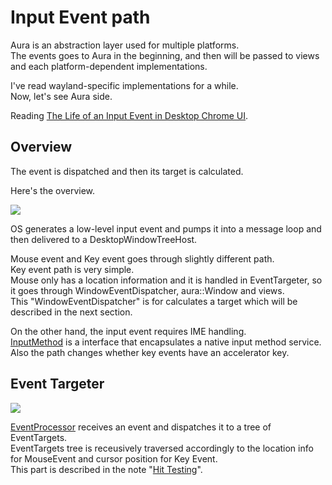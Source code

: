 # Input Event path

Aura is an abstraction layer used for multiple platforms.  
The events goes to Aura in the beginning, and then will be passed to views and each platform-dependent implementations.

I've read wayland-specific implementations for a while.  
Now, let's see Aura side.


Reading [The Life of an Input Event in Desktop Chrome UI](https://chromium.googlesource.com/chromium/src/+/HEAD/docs/ui/input_event/index.md).

## Overview
The event is dispatched and then its target is calculated.  

Here's the overview.

![](https://hackmd.io/_uploads/ryApzmfR3.png)

OS generates a low-level input event and pumps it into a message loop and then delivered to a DesktopWindowTreeHost.

Mouse event and Key event goes through slightly different path.  
Key event path is very simple.  
Mouse only has a location information and it is handled in EventTargeter, so it goes through WindowEventDispatcher, aura::Window and views.  
This "WindowEventDispatcher" is for calculates a target which will be described in the next section.

On the other hand, the input event requires IME handling.  
[InputMethod](https://source.chromium.org/chromium/chromium/src/+/main:ui/base/ime/input_method.h;l=48;drc=ef67576ec128379c56c1ee33f2668c3aab615500) is a interface that encapsulates a native input method service.  
Also the path changes whether key events have an accelerator key.

## Event Targeter
![](https://hackmd.io/_uploads/HJS3GEf02.png)

[EventProcessor](https://source.chromium.org/chromium/chromium/src/+/main:ui/events/event_processor.h) receives an event and dispatches it to a tree of EventTargets.  
EventTargets tree is receusively traversed accordingly to the location info for MouseEvent and cursor position for Key Event.  
This part is described in the note "[Hit Testing](/Q8eDnTaNQHKdEQOhgMVGZg)".

